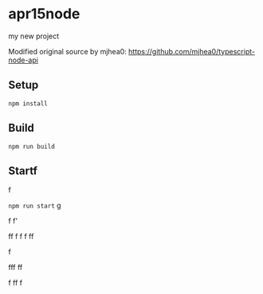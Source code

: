 # apr15node

my new project

Modified original source by mjhea0: https://github.com/mjhea0/typescript-node-api

## Setup

`npm install`

## Build





`npm run build`












## Startf





f



  















`npm run start`
g



f
f'


ff
f
f
f
ff  


f


fff
ff











f
ff
f
